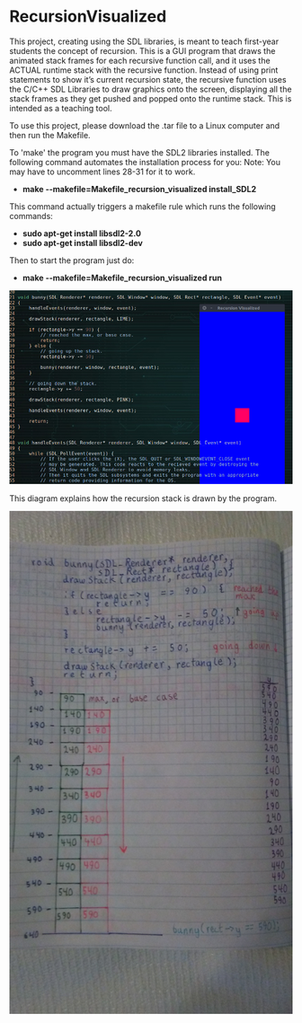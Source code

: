 # RecursionVisualized
This project, creating using the SDL libraries, is meant to teach first-year students the concept of recursion.
This is a GUI program that draws the animated stack frames for each recursive function call, and it uses the ACTUAL runtime stack with the recursive function. Instead of using print statements to show it’s current recursion state, the recursive function uses the C/C++ SDL Libraries to draw graphics onto the screen, displaying all the stack frames as they get pushed and popped onto the runtime stack. This is intended as a teaching tool.

To use this project, please download the .tar file to a Linux computer and then run the Makefile.

To 'make' the program you must have the SDL2 libraries installed.
The following command automates the installation process for you:
Note: You may have to uncomment lines 28-31 for it to work.
<br>
<b>
* make --makefile=Makefile_recursion_visualized install_SDL2
</b>

This command actually triggers a makefile rule which runs the following commands:
<br>
<b>
* sudo apt-get install libsdl2-2.0
* sudo apt-get install libsdl2-dev
</b>

Then to start the program just do:
<b>
* make --makefile=Makefile_recursion_visualized run
</b>

![Alt text](/Screenshots/recursion_visualized.png?raw=true "Cover")

This diagram explains how the recursion stack is drawn by the program.

![Alt text](/Screenshots/recursion_notes.jpg?raw=true "Cover")
